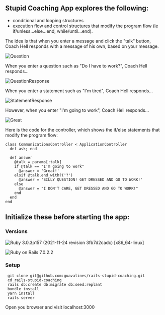## Stupid Coaching App explores the following:
- conditional and looping structures
- execution flow and control structures that modify the program flow (ie if/unless...else...end, while/until...end).


The idea is that when you enter a message and click the "talk" button, Coach Hell responds with a message of his own, based on your message.

![Question](https://user-images.githubusercontent.com/100665876/209419539-b2dd9610-ecfe-46d9-a985-26cb52874c18.jpeg)

When you enter a question such as "Do I have to work?", Coach Hell responds...

![QuestionResponse](https://user-images.githubusercontent.com/100665876/209419770-62ff8746-8a85-4f16-b651-4a4e6f468dad.jpeg)

When you enter a statement such as "I'm tired", Coach Hell responds...

![StatementResponse](https://user-images.githubusercontent.com/100665876/209419899-2071d526-862f-495a-a962-f9944dc837cb.jpeg)

However, when you enter "I'm going to work", Coach Hell responds...

![Great](https://user-images.githubusercontent.com/100665876/209419993-a5e51eea-ccc8-4abe-9623-e523aee4f876.jpeg)


Here is the code for the controller, which shows the if/else statements that modify the program flow:

```
class CommunicationsController < ApplicationController
  def ask; end

  def answer
    @talk = params[:talk]
    if @talk == "I'm going to work"
      @answer = 'Great!'
    elsif @talk.end_with?('?')
      @answer = 'SILLY QUESTION! GET DRESSED AND GO TO WORK!'
    else
      @answer = "I DON'T CARE, GET DRESSED AND GO TO WORK!"
    end
  end
end
```

## Initialize these before starting the app:

### Versions

![Ruby](https://img.shields.io/badge/Ruby-CC342D?style=for-the-badge&logo=ruby&logoColor=white) 3.0.3p157 (2021-11-24 revision 3fb7d2cadc) [x86_64-linux]

![Ruby on Rails](https://img.shields.io/badge/Ruby_on_Rails-CC0000?style=for-the-badge&logo=ruby-on-rails&logoColor=white) 7.0.2.2

### Setup

```
 git clone git@github.com:guavalines/rails-stupid-coaching.git
 cd rails-stupid-coaching
 rails db:create db:migrate db:seed:replant
 bundle install
 yarn install
 rails server
```
Open you browser and visit localhost:3000
